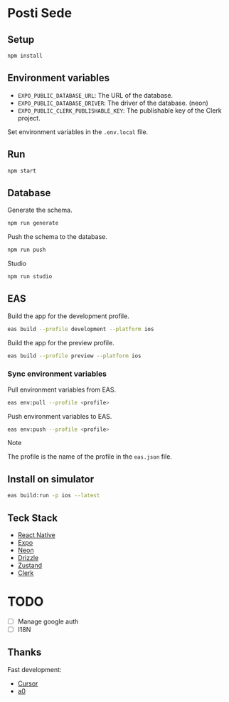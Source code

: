 # Posti Sede

## Setup

```bash
npm install
```

## Environment variables

- `EXPO_PUBLIC_DATABASE_URL`: The URL of the database.
- `EXPO_PUBLIC_DATABASE_DRIVER`: The driver of the database. (neon)
- `EXPO_PUBLIC_CLERK_PUBLISHABLE_KEY`: The publishable key of the Clerk project.

Set environment variables in the `.env.local` file.

## Run

```bash
npm start
```

## Database

Generate the schema.

```bash
npm run generate
```

Push the schema to the database.

```bash 
npm run push
```

Studio

```bash
npm run studio
```

## EAS

Build the app for the development profile.

```bash
eas build --profile development --platform ios
```

Build the app for the preview profile.

```bash
eas build --profile preview --platform ios
```

### Sync environment variables

Pull environment variables from EAS.

```bash
eas env:pull --profile <profile>
```

Push environment variables to EAS.

```bash
eas env:push --profile <profile>
```

> [!NOTE]
> The profile is the name of the profile in the `eas.json` file.


## Install on simulator

```bash
eas build:run -p ios --latest
```


## Teck Stack

- [React Native](https://reactnative.dev/)
- [Expo](https://expo.dev/)
- [Neon](https://neon.tech/)
- [Drizzle](https://orm.drizzle.team/)
- [Zustand](https://zustand.docs.pmnd.rs/)
- [Clerk](https://clerk.com/)


# TODO

- [ ] Manage google auth
- [ ] I18N

## Thanks

Fast development:

- [Cursor](https://www.cursor.com/)
- [a0](https://a0.dev/)